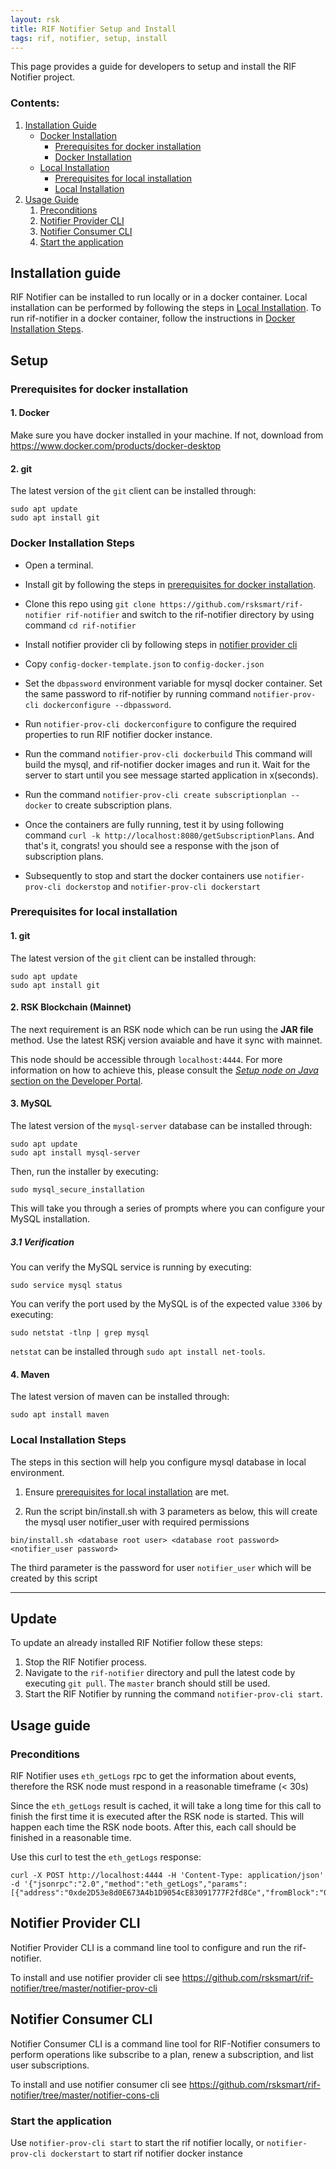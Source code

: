 ```yaml
---
layout: rsk
title: RIF Notifier Setup and Install
tags: rif, notifier, setup, install
---
```


This page provides a guide for developers to setup and install the RIF Notifier project.

### Contents:
1. [Installation Guide](#installation-guide)
	* [Docker Installation](#installation-guide)
   		* [Prerequisites for docker installation](#prerequisites-for-docker-installation)
   		* [Docker Installation](#docker-installation-steps)
	* [Local Installation](#installation-guide)
   		* [Prerequisites for local installation](#prerequisites-for-local-installation)
   		* [Local Installation](#local-installation-steps)
2. [Usage Guide](#usage-guide)   
    1. [Preconditions](#preconditions)
    2. [Notifier Provider CLI](#notifier-provider-cli)
    3. [Notifier Consumer CLI](#notifier-consumer-cli)
    4. [Start the application](#start-the-application)

## Installation guide
RIF Notifier can be installed to run locally or in a docker container. Local installation can be performed by following the steps in [Local Installation](#local-installation-steps). To run rif-notifier in a docker container, follow the instructions in [Docker Installation Steps](#docker-installation-steps).
## Setup

### Prerequisites for docker installation
#### 1. Docker
Make sure you have docker installed in your machine. If not, download from https://www.docker.com/products/docker-desktop
#### 2. git
The latest version of the `git` client can be installed through:
```shell
sudo apt update
sudo apt install git
```

### Docker Installation Steps

* Open a terminal.

* Install git by following the steps in [prerequisites for docker installation](#prerequisites-for-docker-installation).

* Clone this repo using `git clone https://github.com/rsksmart/rif-notifier rif-notifier` and switch to the rif-notifier directory by using command `cd rif-notifier`
  
* Install notifier provider cli by following steps in [notifier provider cli](#notifier-provider-cli)

* Copy `config-docker-template.json` to `config-docker.json`
  
* Set the `dbpassword` environment variable for mysql docker container. Set the same password to rif-notifier by running command `notifier-prov-cli dockerconfigure --dbpassword`.

* Run `notifier-prov-cli dockerconfigure` to configure the required properties to run RIF notifier docker instance.

* Run the command `notifier-prov-cli dockerbuild`  This command will build the mysql, and rif-notifier docker images and run it. Wait for the server to start until you see message started application in x(seconds).

* Run the command `notifier-prov-cli create subscriptionplan --docker` to create subscription plans.

* Once the containers are fully running, test it by using following command `curl -k http://localhost:8080/getSubscriptionPlans`. And that's it, congrats! you should see a response with the json of subscription plans.

* Subsequently to stop and start the docker containers use `notifier-prov-cli dockerstop` and `notifier-prov-cli dockerstart`


### Prerequisites for local installation
#### 1. git
The latest version of the `git` client can be installed through:

```shell
sudo apt update
sudo apt install git
```
#### 2. RSK Blockchain (Mainnet)
The next requirement is an RSK node which can be run using the **JAR file** method. Use the latest RSKj version avaiable and have it sync with mainnet.

This node should be accessible through `localhost:4444`. For more information on how to achieve this, please consult the [_Setup node on Java_ section on the Developer Portal](https://developers.rsk.co/rsk/node/install/java/).


#### 3. MySQL
The latest version of the `mysql-server` database can be installed through:

```shell
sudo apt update
sudo apt install mysql-server
```

Then, run the installer by executing:

```shell
sudo mysql_secure_installation
```

This will take you through a series of prompts where you can configure your MySQL installation.

##### 3.1 Verification
You can verify the MySQL service is running by executing:

```shell
sudo service mysql status
```

You can verify the port used by the MySQL is of the expected value `3306` by executing:

```shell
sudo netstat -tlnp | grep mysql
```

`netstat` can be installed through `sudo apt install net-tools`.

#### 4. Maven
The latest version of maven can be installed through:

```shell
sudo apt install maven
```



### Local Installation Steps

The steps in this section will help you configure mysql database in local environment.

1. Ensure [prerequisites for local installation](#prerequisites-for-local-installation) are met.
   
2. Run the script bin/install.sh with 3 parameters as below, this will create the mysql user notifier_user with required permissions
```
bin/install.sh <database root user> <database root password> <notifier_user password>
```
The third parameter is the password for user ```notifier_user``` which will be created by this script



---

## Update
To update an already installed RIF Notifier follow these steps:
1. Stop the RIF Notifier process.
2. Navigate to the `rif-notifier` directory and pull the latest code by executing `git pull`. The `master` branch should still be used.
3. Start the RIF Notifier by running the command `notifier-prov-cli start`.


## Usage guide
### Preconditions

RIF Notifier uses `eth_getLogs` rpc to get the information about events, therefore the RSK node must respond in a reasonable
timeframe (< 30s)

Since the `eth_getLogs` result is cached, it will take a long time for this call to finish the first time it is executed after the RSK node is started. This will happen each time the RSK node boots.
After this, each call should be finished in a reasonable time.

Use this curl to test the `eth_getLogs` response:
```
curl -X POST http://localhost:4444 -H 'Content-Type: application/json' -d '{"jsonrpc":"2.0","method":"eth_getLogs","params":[{"address":"0xde2D53e8d0E673A4b1D9054cE83091777F2fd8Ce","fromBlock":"0x0","toBlock":"latest"}],"id":74}'
```

## Notifier Provider CLI

Notifier Provider CLI is a command line tool to configure and run the rif-notifier. 

To install and use notifier provider cli see https://github.com/rsksmart/rif-notifier/tree/master/notifier-prov-cli

## Notifier Consumer CLI

Notifier Consumer CLI is a command line tool for RIF-Notifier consumers to perform operations like subscribe to a plan, renew a subscription, and list user subscriptions.

To install and use notifier consumer cli see https://github.com/rsksmart/rif-notifier/tree/master/notifier-cons-cli 

### Start the application

Use `notifier-prov-cli start` to start the rif notifier locally, or `notifier-prov-cli dockerstart` to start rif notifier  docker instance
